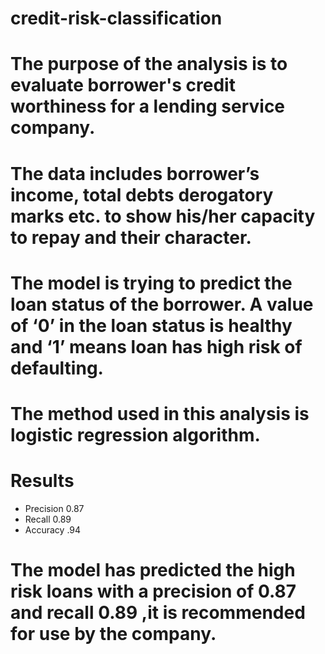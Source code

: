 # credit-risk-classification
# The purpose of the analysis is to evaluate borrower's credit worthiness  for a lending service company.
# The data includes borrower’s income, total debts  derogatory marks etc. to show his/her capacity to repay and their character.
# The model is trying to predict the loan status of the borrower. A value of ‘0’ in the loan status is healthy and ‘1’ means loan has high risk of defaulting.
# The method used in this analysis is logistic regression algorithm.
# Results
* Precision 0.87
* Recall 0.89
* Accuracy .94
# The model has predicted the high risk loans with a precision of 0.87 and recall 0.89 ,it is recommended for use by the company.

